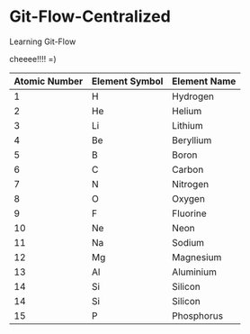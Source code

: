 # Git-Flow-Centralized
Learning Git-Flow


cheeee!!!! =)



| Atomic Number | Element Symbol | Element Name |
|---------------|----------------|--------------|
| 1             | H              | Hydrogen     |
| 2             | He             | Helium       |
| 3             | Li             | Lithium      |
| 4             | Be             | Beryllium    |
| 5             | B              | Boron        |
| 6             | C              | Carbon       |
| 7             | N              | Nitrogen     |
| 8             | O              | Oxygen       |
| 9             | F              | Fluorine     |
| 10            | Ne             | Neon         |
| 11            | Na             | Sodium       |
| 12            | Mg             | Magnesium    |
| 13            | Al             | Aluminium    |
| 14            | Si             | Silicon      |
| 14            | Si             | Silicon      |
| 15            | P              | Phosphorus   |


